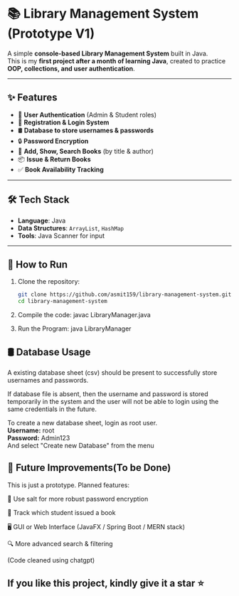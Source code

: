 # 📚 Library Management System (Prototype V1)

A simple **console-based Library Management System** built in Java.  
This is my **first project after a month of learning Java**, created to practice **OOP, collections, and user authentication**.  

---

## ✨ Features
- 🔑 **User Authentication** (Admin & Student roles)
- 👤 **Registration & Login System**
- 🛢️ **Database to store usernames & passwords**
- 🔒 **Password Encryption**
- 📖 **Add, Show, Search Books** (by title & author)
- 📦 **Issue & Return Books**
- ✅ **Book Availability Tracking**

---

## 🛠️ Tech Stack
- **Language**: Java  
- **Data Structures**: `ArrayList`, `HashMap`  
- **Tools**: Java Scanner for input  

---

## 🚀 How to Run
1. Clone the repository:
   ```bash
   git clone https://github.com/asmit159/library-management-system.git
   cd library-management-system

2. Compile the code:
   javac LibraryManager.java

3. Run the Program:
   java LibraryManager

## 🛢️ Database Usage
A existing database sheet (csv) should be present to successfully store usernames and passwords. 

If database file is absent, then the username and password is stored temporarily in the system and the user will not be able to login using the same credentials in the future.

To create a new database sheet, login as root user.   
**Username:** root   
**Password:** Admin123   
And select "Create new Database" from the menu 

## 📌 Future Improvements(To be Done)

This is just a prototype. Planned features:

💪 Use salt for more robust password encryption

👥 Track which student issued a book

🖥️ GUI or Web Interface (JavaFX / Spring Boot / MERN stack)

🔍 More advanced search & filtering

(Code cleaned using chatgpt)


## If you like this project, kindly give it a star ⭐
